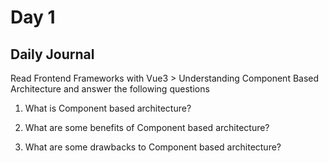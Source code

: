 # Day 1 

## Daily Journal 
Read Frontend Frameworks with Vue3 > Understanding Component Based Architecture and answer the following questions
1. What is Component based architecture?

2. What are some benefits of Component based architecture?

3. What are some drawbacks to Component based architecture?